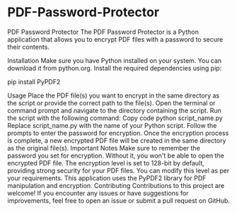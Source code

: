 # PDF-Password-Protector

PDF Password Protector
The PDF Password Protector is a Python application that allows you to encrypt PDF files with a password to secure their contents.

Installation
Make sure you have Python installed on your system. You can download it from python.org.
Install the required dependencies using pip:

pip install PyPDF2

Usage
Place the PDF file(s) you want to encrypt in the same directory as the script or provide the correct path to the file(s).
Open the terminal or command prompt and navigate to the directory containing the script.
Run the script with the following command:
Copy code
python script_name.py
Replace script_name.py with the name of your Python script.
Follow the prompts to enter the password for encryption.
Once the encryption process is complete, a new encrypted PDF file will be created in the same directory as the original file(s).
Important Notes
Make sure to remember the password you set for encryption. Without it, you won't be able to open the encrypted PDF file.
The encryption level is set to 128-bit by default, providing strong security for your PDF files. You can modify this level as per your requirements.
This application uses the PyPDF2 library for PDF manipulation and encryption.
Contributing
Contributions to this project are welcome! If you encounter any issues or have suggestions for improvements, feel free to open an issue or submit a pull request on GitHub.

